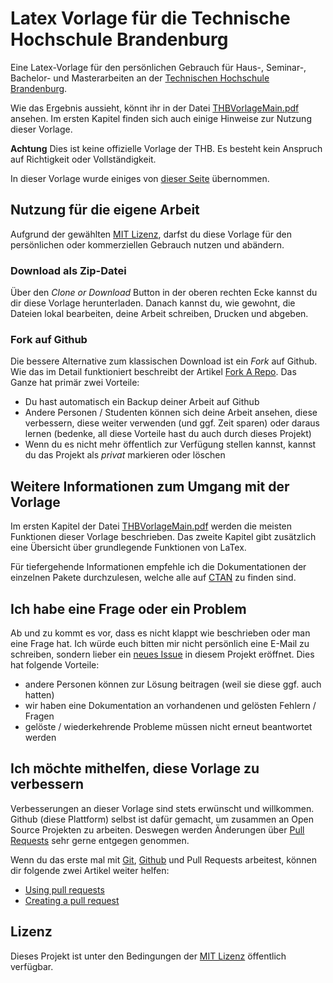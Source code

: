 # Latex Vorlage für die Technische Hochschule Brandenburg

Eine Latex-Vorlage für den persönlichen Gebrauch für Haus-, Seminar-, Bachelor- und Masterarbeiten an der [Technischen Hochschule Brandenburg](https://www.th-brandenburg.de/startseite/).

Wie das Ergebnis aussieht, könnt ihr in der Datei [THBVorlageMain.pdf](./THBVorlageMain.pdf) ansehen. Im ersten Kapitel finden sich auch einige Hinweise zur Nutzung dieser Vorlage.

**Achtung** Dies ist keine offizielle Vorlage der THB. Es besteht kein Anspruch auf Richtigkeit oder Vollständigkeit.

In dieser Vorlage wurde einiges von [dieser Seite](https://github.com/andygrunwald/FOM-LaTeX-Template) übernommen.

## Nutzung für die eigene Arbeit
Aufgrund der gewählten [MIT Lizenz](./LICENSE), darfst du diese Vorlage für den persönlichen oder kommerziellen Gebrauch nutzen und abändern.

### Download als Zip-Datei

Über den *Clone or Download* Button in der oberen rechten Ecke kannst du dir diese Vorlage herunterladen. Danach kannst du, wie gewohnt, die Dateien lokal bearbeiten, deine Arbeit schreiben, Drucken und abgeben.

### Fork auf Github

Die bessere Alternative zum klassischen Download ist ein *Fork* auf Github.
Wie das im Detail funktioniert beschreibt der Artikel [Fork A Repo](https://help.github.com/articles/fork-a-repo/).
Das Ganze hat primär zwei Vorteile:

* Du hast automatisch ein Backup deiner Arbeit auf Github
* Andere Personen / Studenten können sich deine Arbeit ansehen, diese verbessern, diese weiter verwenden (und ggf. Zeit sparen) oder daraus lernen (bedenke, all diese Vorteile hast du auch durch dieses Projekt)
* Wenn du es nicht mehr öffentlich zur Verfügung stellen kannst, kannst du das Projekt als *privat* markieren oder löschen

## Weitere Informationen zum Umgang mit der Vorlage

Im ersten Kapitel der Datei [THBVorlageMain.pdf](./THBVorlageMain.pdf) werden die meisten Funktionen dieser Vorlage beschrieben.
Das zweite Kapitel gibt zusätzlich eine Übersicht über grundlegende Funktionen von LaTex.

Für tiefergehende Informationen empfehle ich die Dokumentationen der einzelnen Pakete durchzulesen, welche alle auf [CTAN](https://ctan.org/) zu finden sind.

## Ich habe eine Frage oder ein Problem

Ab und zu kommt es vor, dass es nicht klappt wie beschrieben oder man eine Frage hat.
Ich würde euch bitten mir nicht persönlich eine E-Mail zu schreiben, sondern lieber ein [neues Issue](https://github.com/marvlg/THB-LaTex-Vorlage/issues/new) in diesem Projekt eröffnet.
Dies hat folgende Vorteile:

* andere Personen können zur Lösung beitragen (weil sie diese ggf. auch hatten)
* wir haben eine Dokumentation an vorhandenen und gelösten Fehlern / Fragen
* gelöste / wiederkehrende Probleme müssen nicht erneut beantwortet werden

## Ich möchte mithelfen, diese Vorlage zu verbessern

Verbesserungen an dieser Vorlage sind stets erwünscht und willkommen.
Github (diese Plattform) selbst ist dafür gemacht, um zusammen an Open Source Projekten zu arbeiten.
Deswegen werden Änderungen über [Pull Requests](https://github.com/andygrunwald/FOM-LaTeX-Template/pulls) sehr gerne entgegen genommen.

Wenn du das erste mal mit [Git](https://git-scm.com/), [Github](https://github.com/) und Pull Requests arbeitest, können dir folgende zwei Artikel weiter helfen:

* [Using pull requests](https://help.github.com/articles/using-pull-requests/)
* [Creating a pull request](https://help.github.com/articles/creating-a-pull-request/)

## Lizenz

Dieses Projekt ist unter den Bedingungen der [MIT Lizenz](http://en.wikipedia.org/wiki/MIT_License) öffentlich verfügbar.
